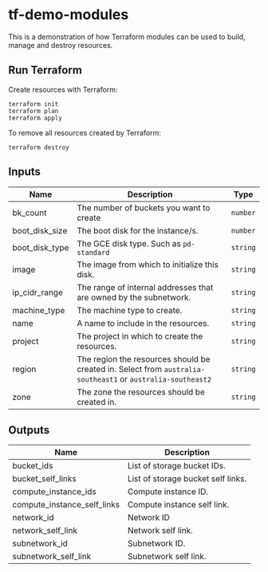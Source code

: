 # tf-demo-modules
This is a demonstration of how Terraform modules can be used to build, manage and destroy resources.

## Run Terraform
Create resources with Terraform:
```
terraform init
terraform plan
terraform apply
```
To remove all resources created by Terraform:
```
terraform destroy
```

## Inputs
| Name | Description | Type |
| ---- | ----------- | ---- |
| bk_count | The number of buckets you want to create | `number` |
| boot_disk_size | The boot disk for the instance/s. | `number` |
| boot_disk_type | The GCE disk type. Such as `pd-standard` | `string`|
| image | The image from which to initialize this disk. | `string` |
| ip_cidr_range | The range of internal addresses that are owned by the subnetwork. | `string` |
| machine_type | The machine type to create. | `string` |`pd-balanced` or `pd-ssd`. | `string` |
| name | A name to include in the resources. | `string` |
| project | The project in which to create the resources. | `string` |
| region | The region the resources should be created in. Select from `australia-southeast1` or `australia-southeast2` | `string` |
| zone | The zone the resources should be created in. | `string` |


## Outputs
| Name | Description |
| ---- | ----------- |
| bucket_ids | List of storage bucket IDs. |
| bucket_self_links | List of storage bucket self links. |
| compute_instance_ids | Compute instance ID. |
| compute_instance_self_links | Compute instance self link. |
| network_id | Network ID |
| network_self_link | Network self link. |
| subnetwork_id | Subnetwork ID. |
| subnetwork_self_link | Subnetwork self link. |
